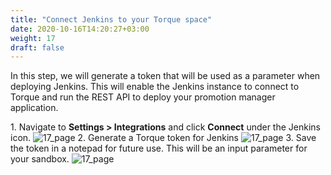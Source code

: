 ```yaml
---
title: "Connect Jenkins to your Torque space"
date: 2020-10-16T14:20:27+03:00
weight: 17
draft: false
---
```

In this step, we will generate a token that will be used as a parameter when deploying Jenkins. This will enable the Jenkins instance to connect to Torque and run the REST API to deploy your promotion manager application.

1\. Navigate to **Settings > Integrations** and click **Connect** under the Jenkins icon.
 ![17_page](/images/module3/17_page.png)
2\. Generate a Torque token for Jenkins
![17_page](/images/module3/18_page.png)
3\. Save the token in a notepad for future use. This will be an input parameter for your sandbox.
![17_page](/images/module3/19_page.png)
